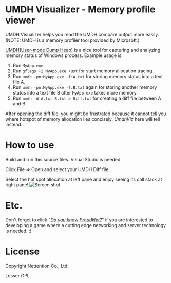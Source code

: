 # UMDH Visualizer - Memory profile viewer
UMDH Visualizer helps you read the UMDH compare output more easily.
(NOTE: UMDH is a memory profiler tool provided by Microsoft.)

[UMDH(User-mode Dump Heap)](http://code.logos.com/blog/2009/04/how_to_use_umdh_to_find_native_memory_leaks.html) is a nice tool for capturing and 
analyzing memory status of Windows process. Example usage is:

1. Run `MyApp.exe`.
2. Run `gflags -i MyApp.exe +ust` for start memory allocation tracing.
3. Run `umdh -pn:MyApp.exe -f:A.txt` for storing memory status into a text file A.
4. Run `umdh -pn:MyApp.exe -f:B.txt` again for storing another memory status into a text file B after `MyApp.exe` takes more memory.
5. Run `umdh -d A.txt B.txt > Diff.txt` for creating a diff file between A and B.

After opening the diff file, you might be frustrated because it cannot tell you where hotspot of memory allocation lies concisely. 
*UmdhViz* here will tell instead.

How to use
==========
Build and run this source files. Visual Studio is needed.

Click File => Open and select your UMDH Diff file.

Select the hot spot allocation at left pane and enjoy seeing its call stack at right pane!
![Screen shot](http://i.imgur.com/1WV3cBB.png)

Etc.
=======
Don't forget to click "[*Do you know ProudNet?*](http://www.nettention.com)" if you are interested to developing a game where a cutting edge networking and server technology is needed. :)

License 
========
Copyright Nettention Co., Ltd.

Lesser GPL.

